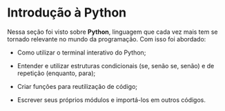 # Introdução à Python

Nessa seção foi visto sobre **Python**, linguagem que cada vez mais tem se tornado relevante no mundo da programação. Com isso foi abordado:

- Como utilizar o terminal interativo do Python;

- Entender e utilizar estruturas condicionais (se, senão se, senão) e de repetição (enquanto, para);

- Criar funções para reutilização de código;

- Escrever seus próprios módulos e importá-los em outros códigos.